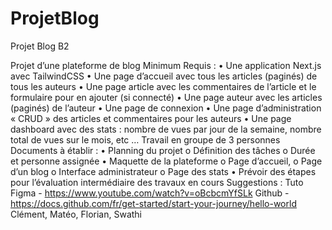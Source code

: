 # ProjetBlog
Projet Blog B2

Projet d’une plateforme de blog
Minimum Requis :
• Une application Next.js avec TailwindCSS
• Une page d’accueil avec tous les articles (paginés) de tous les auteurs
• Une page article avec les commentaires de l’article et le formulaire pour en
ajouter (si connecté)
• Une page auteur avec les articles (paginés) de l’auteur
• Une page de connexion
• Une page d’administration « CRUD » des articles et commentaires pour les
auteurs
• Une page dashboard avec des stats : nombre de vues par jour de la semaine,
nombre total de vues sur le mois, etc …
Travail en groupe de 3 personnes
Documents à établir :
• Planning du projet
o Définition des tâches
o Durée et personne assignée
• Maquette de la plateforme
o Page d’accueil,
o Page d’un blog
o Interface administrateur
o Page des stats
• Prévoir des étapes pour l’évaluation intermédiaire des travaux en cours
Suggestions :
Tuto Figma - https://www.youtube.com/watch?v=oBcbcmYfSLk
Github - https://docs.github.com/fr/get-started/start-your-journey/hello-world
Clément, Matéo, Florian, Swathi
